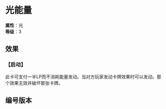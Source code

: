 
<script setup>
let list = [
    { number: "SP01-019", url: "/packs/SP01" }
]
</script>

# 光能量

**属性**：光<br>
**等级**：3

## 效果

### 【启动】

此卡可支付一半LP而不消耗能量发动。当对方玩家发动卡牌效果时可以发动。那个效果无效并破坏那张卡牌。

## 编号版本

<CardNumberBox :list="list"/>
